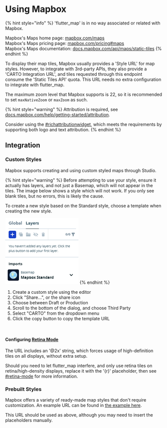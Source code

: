 # Using Mapbox

{% hint style="info" %}
'flutter\_map' is in no way associated or related with Mapbox.

Mapbox's Maps home page: [mapbox.com/maps](https://www.mapbox.com/maps)\
Mapbox's Maps pricing page: [mapbox.com/pricing#maps](https://www.mapbox.com/pricing#maps)\
Mapbox's Maps documentation: [docs.mapbox.com/api/maps/static-tiles](https://docs.mapbox.com/api/maps/static-tiles)
{% endhint %}

To display their map tiles, Mapbox usually provides a 'Style URL' for map styles. However, to integrate with 3rd-party APIs, they also provide a 'CARTO Integration URL', and tiles requested through this endpoint consume the 'Static Tiles API' quota. This URL needs no extra configuration to integrate with flutter\_map.

The maximum zoom level that Mapbox supports is 22, so it is recommended to set `maxNativeZoom` or `maxZoom` as such.

{% hint style="warning" %}
Attribution is required, see [docs.mapbox.com/help/getting-started/attribution](https://docs.mapbox.com/help/getting-started/attribution/).

Consider using the [#richattributionwidget](../layers/attribution-layer.md#richattributionwidget "mention"), which meets the requirements by supporting both logo and text attribution.
{% endhint %}

## Integration

### Custom Styles

Mapbox supports creating and using custom styled maps through Studio.

{% hint style="warning" %}
Before attempting to use your style, ensure it actually has layers, and not just a Basemap, which will not appear in the tiles. The image below shows a style which will not work. If you only see blank tiles, but no errors, this is likely the cause.

To create a new style based on the Standard style, choose a template when creating the new style.

<img src="../.gitbook/assets/image.png" alt="" data-size="original"> &#x20;
{% endhint %}

1. Create a custom style using the editor
2. Click "Share...", or the share icon
3. Choose between Draft or Production
4. Scroll to the bottom of the dialog, and choose Third Party
5. Select "CARTO" from the dropdown menu
6. Click the copy button to copy the template URL

<figure><img src="../.gitbook/assets/Tile Provider Integration - Mapbox" alt="" width="563"><figcaption></figcaption></figure>

#### Configuring [Retina Mode](../layers/tile-layer/#retina-mode)

The URL includes an '@2x' string, which forces usage of high-definition tiles on all displays, without extra setup.

Should you need to let flutter\_map interfere, and only use retina tiles on retina/high-density displays, replace it with the '{r}' placeholder, then see [#retina-mode](../layers/tile-layer/#retina-mode "mention") for more information.

### Prebuilt Styles

Mapbox offers a variety of ready-made map styles that don't require customization. An example URL can be found in [the example here](https://docs.mapbox.com/api/maps/static-tiles/#example-request-retrieve-raster-tiles-from-styles).

This URL should be used as above, although you may need to insert the placeholders manually.
